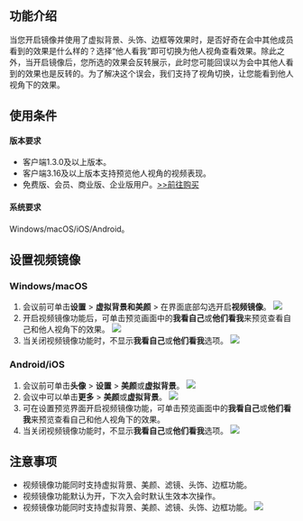 ## 功能介绍
当您开启镜像并使用了虚拟背景、头饰、边框等效果时，是否好奇在会中其他成员看到的效果是什么样的？选择“他人看我”即可切换为他人视角查看效果。除此之外，当开启镜像后，您所选的效果会反转展示，此时您可能回误以为会中其他人看到的效果也是反转的。为了解决这个误会，我们支持了视角切换，让您能看到他人视角下的效果。

## 使用条件
#### 版本要求
- 客户端1.3.0及以上版本。
- 客户端3.16及以上版本支持预览他人视角的视频表现。
- 免费版、会员、商业版、企业版用户。[>>前往购买](https://meeting.tencent.com/buy.html?mid=ts.p.help.wz)

#### 系统要求
Windows/macOS/iOS/Android。

## 设置视频镜像
### Windows/macOS
1. 会议前可单击**设置** > **虚拟背景和美颜** > 在界面底部勾选开启**视频镜像**。
![](https://qcloudimg.tencent-cloud.cn/raw/ac60c83316f95d9fbe157d1a0407958b.png)
2. 开启视频镜像功能后，可单击预览画面中的**我看自己**或**他们看我**来预览查看自己和他人视角下的效果。
![](https://qcloudimg.tencent-cloud.cn/raw/4d4764d223c767db2ea4139d8a21aeff.png)
3. 当关闭视频镜像功能时，不显示**我看自己**或**他们看我**选项。
![](https://qcloudimg.tencent-cloud.cn/raw/2a16d8cc484642731fe42cb8ab0280f9.png)

### Android/iOS
1. 会议前可单击**头像** > **设置** > **美颜**或**虚拟背景**。
![](https://qcloudimg.tencent-cloud.cn/raw/f78c464e2c3b7a53f5530c26b1c8a792.png)
2. 会议中可以单击**更多** > **美颜**或**虚拟背景**。
![](https://qcloudimg.tencent-cloud.cn/raw/6facce0a613b32e66f18fdb1c96ed0b4.png)
3. 可在设置预览界面开启视频镜像功能，可单击预览画面中的**我看自己**或**他们看我**来预览查看自己和他人视角下的效果。
4. 当关闭视频镜像功能时，不显示**我看自己**或**他们看我**选项。
![](https://qcloudimg.tencent-cloud.cn/raw/ecbdc1d82e0f9814bc9b24aa1a3d5d89.png)

## 注意事项
- 视频镜像功能同时支持虚拟背景、美颜、滤镜、头饰、边框功能。
- 视频镜像功能默认为开，下次入会时默认生效本次操作。
- 视频镜像功能同时支持虚拟背景、美颜、滤镜、头饰、边框功能。
![](https://qcloudimg.tencent-cloud.cn/raw/266ede6c07d8e9004baca811b1fce50b.png)


